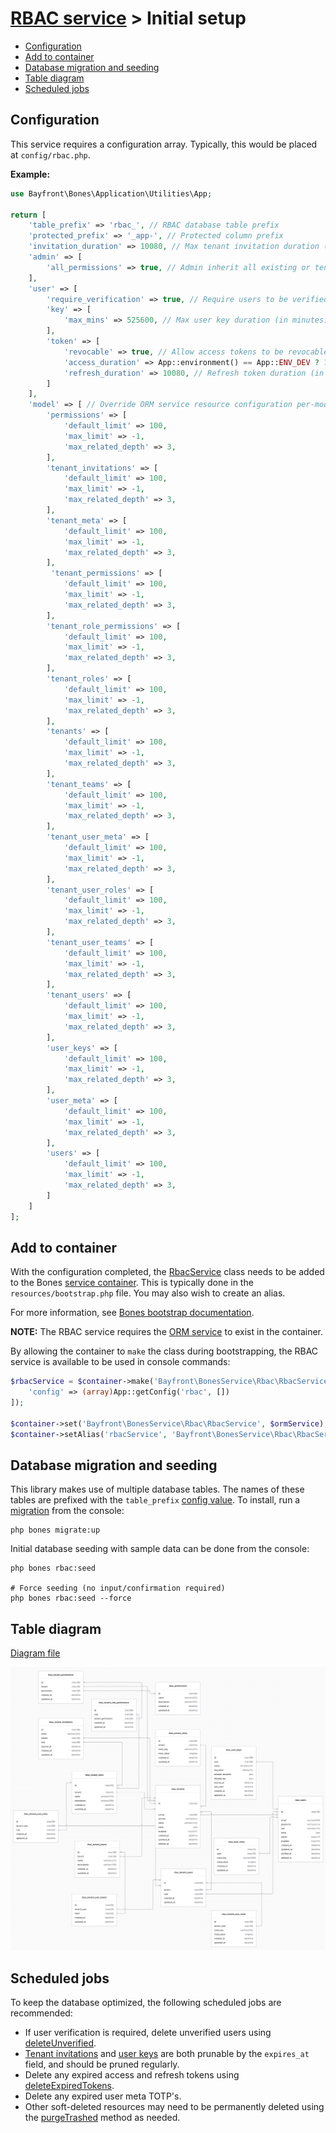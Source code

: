 # [RBAC service](README.md) > Initial setup

- [Configuration](#configuration)
- [Add to container](#add-to-container)
- [Database migration and seeding](#database-migration-and-seeding)
- [Table diagram](#table-diagram)
- [Scheduled jobs](#scheduled-jobs)

## Configuration

This service requires a configuration array.
Typically, this would be placed at `config/rbac.php`.

**Example:**

```php
use Bayfront\Bones\Application\Utilities\App;

return [
    'table_prefix' => 'rbac_', // RBAC database table prefix
    'protected_prefix' => '_app-', // Protected column prefix
    'invitation_duration' => 10080, // Max tenant invitation duration (in minutes), 0 for unlimited: 10080 = 7 days
    'admin' => [
        'all_permissions' => true, // Admin inherit all existing or tenant permissions? False to inherit all tenant permissions
    ],
    'user' => [
        'require_verification' => true, // Require users to be verified to authenticate
        'key' => [
            'max_mins' => 525600, // Max user key duration (in minutes), 0 for unlimited: 525600 = 365 days
        ],
        'token' => [
            'revocable' => true, // Allow access tokens to be revocable? This requires a database query to validate each request
            'access_duration' => App::environment() == App::ENV_DEV ? 10080 : 15, // Access token duration (in minutes)
            'refresh_duration' => 10080, // Refresh token duration (in minutes): 10080 = 7 days
        ]
    ],
    'model' => [ // Override ORM service resource configuration per-model (optional)
        'permissions' => [
            'default_limit' => 100,
            'max_limit' => -1,
            'max_related_depth' => 3,
        ],
        'tenant_invitations' => [
            'default_limit' => 100,
            'max_limit' => -1,
            'max_related_depth' => 3,
        ],
        'tenant_meta' => [
            'default_limit' => 100,
            'max_limit' => -1,
            'max_related_depth' => 3,
        ],
         'tenant_permissions' => [
            'default_limit' => 100,
            'max_limit' => -1,
            'max_related_depth' => 3,
        ],
        'tenant_role_permissions' => [
            'default_limit' => 100,
            'max_limit' => -1,
            'max_related_depth' => 3,
        ],
        'tenant_roles' => [
            'default_limit' => 100,
            'max_limit' => -1,
            'max_related_depth' => 3,
        ],
        'tenants' => [
            'default_limit' => 100,
            'max_limit' => -1,
            'max_related_depth' => 3,
        ],
        'tenant_teams' => [
            'default_limit' => 100,
            'max_limit' => -1,
            'max_related_depth' => 3,
        ],
        'tenant_user_meta' => [
            'default_limit' => 100,
            'max_limit' => -1,
            'max_related_depth' => 3,
        ],
        'tenant_user_roles' => [
            'default_limit' => 100,
            'max_limit' => -1,
            'max_related_depth' => 3,
        ],
        'tenant_user_teams' => [
            'default_limit' => 100,
            'max_limit' => -1,
            'max_related_depth' => 3,
        ],
        'tenant_users' => [
            'default_limit' => 100,
            'max_limit' => -1,
            'max_related_depth' => 3,
        ],
        'user_keys' => [
            'default_limit' => 100,
            'max_limit' => -1,
            'max_related_depth' => 3,
        ],
        'user_meta' => [
            'default_limit' => 100,
            'max_limit' => -1,
            'max_related_depth' => 3,
        ],
        'users' => [
            'default_limit' => 100,
            'max_limit' => -1,
            'max_related_depth' => 3,
        ]
    ]
];
```

## Add to container

With the configuration completed, the [RbacService](rbacservice.md) class needs to be added to the Bones [service container](https://github.com/bayfrontmedia/bones/blob/master/docs/usage/container.md).
This is typically done in the `resources/bootstrap.php` file.
You may also wish to create an alias.

For more information, see [Bones bootstrap documentation](https://github.com/bayfrontmedia/bones/blob/master/docs/usage/bootstrap.md).

**NOTE:** The RBAC service requires the [ORM service](https://github.com/bayfrontmedia/bones-service-orm) to exist in the container.

By allowing the container to `make` the class during bootstrapping,
the RBAC service is available to be used in console commands:

```php
$rbacService = $container->make('Bayfront\BonesService\Rbac\RbacService', [
    'config' => (array)App::getConfig('rbac', [])
]);

$container->set('Bayfront\BonesService\Rbac\RbacService', $ormService);
$container->setAlias('rbacService', 'Bayfront\BonesService\Rbac\RbacService');
```

## Database migration and seeding

This library makes use of multiple database tables. 
The names of these tables are prefixed with the `table_prefix` [config value](#configuration).
To install, run a [migration](https://github.com/bayfrontmedia/bones/blob/master/docs/services/db.md#migrations) from the console:

```shell
php bones migrate:up
```

Initial database seeding with sample data can be done from the console:

```shell
php bones rbac:seed

# Force seeding (no input/confirmation required)
php bones rbac:seed --force
```

## Table diagram

[Diagram file](diagram/bones-service-rbac-v1.1.diagram)

![](diagram/bones-service-rbac-v1.1.png)

## Scheduled jobs

To keep the database optimized, the following scheduled jobs are recommended:

- If user verification is required, delete unverified users using [deleteUnverified](models/users.md#deleteunverified).
- [Tenant invitations](models/tenantinvitations.md) and [user keys](models/userkeys.md) are both prunable by the `expires_at` field,
and should be pruned regularly.
- Delete any expired access and refresh tokens using [deleteExpiredTokens](models/usermeta.md#deleteexpiredtokens).
- Delete any expired user meta TOTP's.
- Other soft-deleted resources may need to be permanently deleted using the [purgeTrashed](https://github.com/bayfrontmedia/bones-service-orm/blob/master/docs/traits/softdeletes.md#purgetrashed) method as needed.
